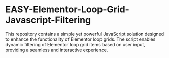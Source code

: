 # EASY-Elementor-Loop-Grid-Javascript-Filtering
This repository contains a simple yet powerful JavaScript solution designed to enhance the functionality of Elementor loop grids. The script enables dynamic filtering of Elementor loop grid items based on user input, providing a seamless and interactive experience.
